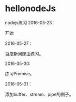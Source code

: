 # hellonodeJs

nodejs练习 2016-05-23：

开始

2016-05-27：

百度新闻爬虫练习。

2016-05-30:

练习Promise。

2016-05-31：

添加buffer、stream、pipe的例子。
